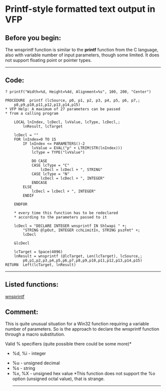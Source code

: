 
# Printf-style formatted text output in VFP

## Before you begin:
The wnsprintf function is similar to the **printf** function from the C language, also with variable number of input parameters, though some limited. It does not support floating point or pointer types.  
  
***  


## Code:
```foxpro  
? printf("Width=%d, Height=%4d, Alignment=%s", 100, 200, "Center")

PROCEDURE  printf (lcSource, p0, p1, p2, p3, p4, p5, p6, p7,;
	p8,p9,p10,p11,p12,p13,p14,p15)
* VFP Help: A maximum of 27 parameters can be passed
* from a calling program

	LOCAL lnIndex, lcDecl, lvValue, lcType, lcDecl,;
		lnResult, lcTarget

	lcDecl = ""
	FOR lnIndex=0 TO 15
		IF lnIndex <= PARAMETERS()-2
			lvValue = EVAL("p" + LTRIM(STR(lnIndex)))
			lcType = TYPE("lvValue")

			DO CASE
			CASE lcType = "C"
				lcDecl = lcDecl + ", STRING"
			CASE lcType = "N"
				lcDecl = lcDecl + ", INTEGER"
			ENDCASE
		ELSE
			lcDecl = lcDecl + ", INTEGER"
		ENDIF

	ENDFOR

	* every time this function has to be redeclared
	* according to the parameters passed to it

	lcDecl = "DECLARE INTEGER wnsprintf IN Shlwapi " +;
		"STRING @lpOut, INTEGER cchLimitIn, STRING pszFmt" +;
		lcDecl

	&lcDecl

	lcTarget = Space(4096)
	lnResult = wnsprintf (@lcTarget, Len(lcTarget), lcSource,;
		p0,p1,p2,p3,p4,p5,p6,p7,p8,p9,p10,p11,p12,p13,p14,p15)
RETURN  Left(lcTarget, lnResult)  
```  
***  


## Listed functions:
[wnsprintf](../libraries/shlwapi/wnsprintf.md)  

## Comment:
This is quite unusual situation for a Win32 function requiring a variable number of parameters. So is the approach to declare the wnsprintf function through a macro substitution.   
  
Valid % specifiers (quite possible there could be some more)*<UL><LI>%d, %i - integer  
<LI>%u - unsigned decimal  
<LI>%s - string  
<LI>%x, %X - unsigned hex value  
*This function does not support the %o option (unsigned octal value), that is strange.  
  
***  

